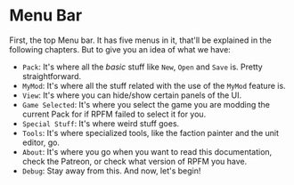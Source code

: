# Menu Bar

First, the top Menu bar. It has five menus in it, that'll be explained in the following chapters. But to give you an idea of what we have:
- `Pack`: It's where all the *basic* stuff like `New`, `Open` and `Save` is. Pretty straightforward.
- `MyMod`: It's where all the stuff related with the use of the `MyMod` feature is.
- `View`: It's where you can hide/show certain panels of the UI.
- `Game Selected`: It's where you select the game you are modding the current Pack for if RPFM failed to select it for you.
- `Special Stuff`: It's where weird stuff goes.
- `Tools`: It's where specialized tools, like the faction painter and the unit editor, go.
- `About`: It's where you go when you want to read this documentation, check the Patreon, or check what version of RPFM you have.
- `Debug`: Stay away from this.
And now, let's begin!
